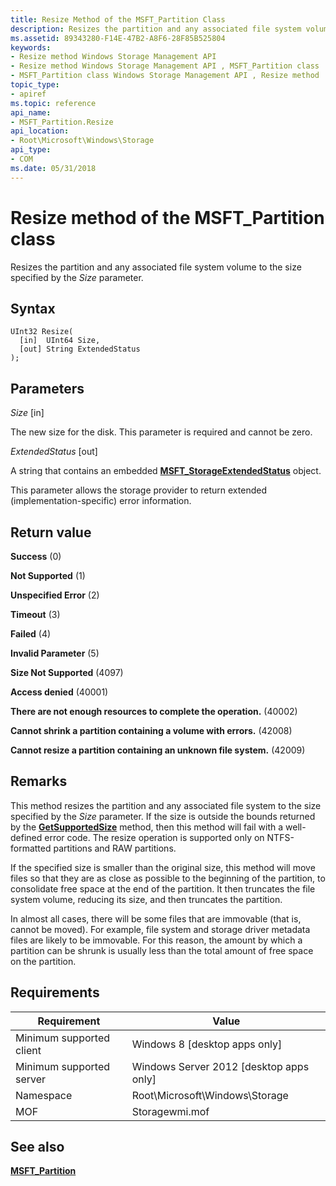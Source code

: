 ```yaml
---
title: Resize Method of the MSFT_Partition Class
description: Resizes the partition and any associated file system volume to the size specified by the Size parameter.
ms.assetid: 89343280-F14E-47B2-A8F6-28F85B525804
keywords:
- Resize method Windows Storage Management API
- Resize method Windows Storage Management API , MSFT_Partition class
- MSFT_Partition class Windows Storage Management API , Resize method
topic_type:
- apiref
ms.topic: reference
api_name:
- MSFT_Partition.Resize
api_location:
- Root\Microsoft\Windows\Storage
api_type:
- COM
ms.date: 05/31/2018
---
```


# Resize method of the MSFT\_Partition class

Resizes the partition and any associated file system volume to the size specified by the *Size* parameter.

## Syntax


```mof
UInt32 Resize(
  [in]  UInt64 Size,
  [out] String ExtendedStatus
);
```



## Parameters

 

*Size* \[in\]
 

The new size for the disk. This parameter is required and cannot be zero.

 

*ExtendedStatus* \[out\]
 

A string that contains an embedded [**MSFT\_StorageExtendedStatus**](msft-storageextendedstatus.md) object.

This parameter allows the storage provider to return extended (implementation-specific) error information.

 

## Return value

 

**Success** (0)
 

**Not Supported** (1)
 

**Unspecified Error** (2)
 

**Timeout** (3)
 

**Failed** (4)
 

**Invalid Parameter** (5)
 

**Size Not Supported** (4097)
 

**Access denied** (40001)
 

**There are not enough resources to complete the operation.** (40002)
 

**Cannot shrink a partition containing a volume with errors.** (42008)
 

**Cannot resize a partition containing an unknown file system.** (42009)
 

## Remarks

This method resizes the partition and any associated file system to the size specified by the *Size* parameter. If the size is outside the bounds returned by the [**GetSupportedSize**](msft-partition-getsupportedsizes.md) method, then this method will fail with a well-defined error code. The resize operation is supported only on NTFS-formatted partitions and RAW partitions.

If the specified size is smaller than the original size, this method will move files so that they are as close as possible to the beginning of the partition, to consolidate free space at the end of the partition. It then truncates the file system volume, reducing its size, and then truncates the partition.

In almost all cases, there will be some files that are immovable (that is, cannot be moved). For example, file system and storage driver metadata files are likely to be immovable. For this reason, the amount by which a partition can be shrunk is usually less than the total amount of free space on the partition.

## Requirements



| Requirement | Value |
|-------------------------------------|-------------------------------------------------------------------------------------------|
| Minimum supported client | Windows 8 \[desktop apps only\]                                                |
| Minimum supported server | Windows Server 2012 \[desktop apps only\]                                      |
| Namespace                | Root\\Microsoft\\Windows\\Storage                                              |
| MOF                      |  Storagewmi.mof  |



## See also

 

[**MSFT\_Partition**](msft-partition.md)
 

 

 






